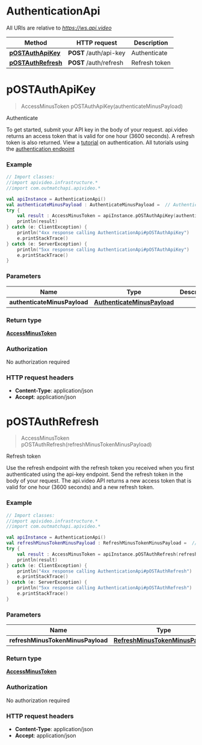 # AuthenticationApi

All URIs are relative to *https://ws.api.video*

Method | HTTP request | Description
------------- | ------------- | -------------
[**pOSTAuthApiKey**](AuthenticationApi.md#pOSTAuthApiKey) | **POST** /auth/api-key | Authenticate
[**pOSTAuthRefresh**](AuthenticationApi.md#pOSTAuthRefresh) | **POST** /auth/refresh | Refresh token


<a name="pOSTAuthApiKey"></a>
# **pOSTAuthApiKey**
> AccessMinusToken pOSTAuthApiKey(authenticateMinusPayload)

Authenticate

To get started, submit your API key in the body of your request. api.video returns an access token that is valid for one hour (3600 seconds). A refresh token is also returned. View a [tutorial](https://api.video/blog/tutorials/authentication-tutorial) on authentication. All tutorials using the [authentication endpoint](https://api.video/blog/endpoints/authenticate)

### Example
```kotlin
// Import classes:
//import apivideo.infrastructure.*
//import com.outmatchapi.apivideo.*

val apiInstance = AuthenticationApi()
val authenticateMinusPayload : AuthenticateMinusPayload =  // AuthenticateMinusPayload | 
try {
    val result : AccessMinusToken = apiInstance.pOSTAuthApiKey(authenticateMinusPayload)
    println(result)
} catch (e: ClientException) {
    println("4xx response calling AuthenticationApi#pOSTAuthApiKey")
    e.printStackTrace()
} catch (e: ServerException) {
    println("5xx response calling AuthenticationApi#pOSTAuthApiKey")
    e.printStackTrace()
}
```

### Parameters

Name | Type | Description  | Notes
------------- | ------------- | ------------- | -------------
 **authenticateMinusPayload** | [**AuthenticateMinusPayload**](AuthenticateMinusPayload.md)|  | [optional]

### Return type

[**AccessMinusToken**](AccessMinusToken.md)

### Authorization

No authorization required

### HTTP request headers

 - **Content-Type**: application/json
 - **Accept**: application/json

<a name="pOSTAuthRefresh"></a>
# **pOSTAuthRefresh**
> AccessMinusToken pOSTAuthRefresh(refreshMinusTokenMinusPayload)

Refresh token

Use the refresh endpoint with the refresh token you received when you first authenticated using the api-key endpoint. Send the refresh token in the body of your request. The api.video API returns a new access token that is valid for one hour (3600 seconds) and a new refresh token.  

### Example
```kotlin
// Import classes:
//import apivideo.infrastructure.*
//import com.outmatchapi.apivideo.*

val apiInstance = AuthenticationApi()
val refreshMinusTokenMinusPayload : RefreshMinusTokenMinusPayload =  // RefreshMinusTokenMinusPayload | 
try {
    val result : AccessMinusToken = apiInstance.pOSTAuthRefresh(refreshMinusTokenMinusPayload)
    println(result)
} catch (e: ClientException) {
    println("4xx response calling AuthenticationApi#pOSTAuthRefresh")
    e.printStackTrace()
} catch (e: ServerException) {
    println("5xx response calling AuthenticationApi#pOSTAuthRefresh")
    e.printStackTrace()
}
```

### Parameters

Name | Type | Description  | Notes
------------- | ------------- | ------------- | -------------
 **refreshMinusTokenMinusPayload** | [**RefreshMinusTokenMinusPayload**](RefreshMinusTokenMinusPayload.md)|  | [optional]

### Return type

[**AccessMinusToken**](AccessMinusToken.md)

### Authorization

No authorization required

### HTTP request headers

 - **Content-Type**: application/json
 - **Accept**: application/json


